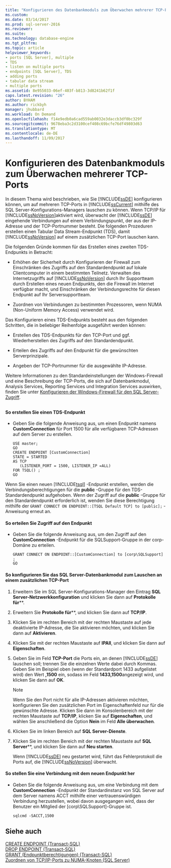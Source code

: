 ```yaml
---
title: "Konfigurieren des Datenbankmoduls zum Überwachen mehrerer TCP-Ports | Microsoft-Dokumentation"
ms.custom: 
ms.date: 03/14/2017
ms.prod: sql-server-2016
ms.reviewer: 
ms.suite: 
ms.technology: database-engine
ms.tgt_pltfrm: 
ms.topic: article
helpviewer_keywords:
- ports [SQL Server], multiple
- TDS
- listen on multiple ports
- endpoints [SQL Server], TDS
- adding ports
- tabular data stream
- multiple ports
ms.assetid: 8e955033-06ef-403f-b813-3d8241b62f1f
caps.latest.revision: "26"
author: BYHAM
ms.author: rickbyh
manager: jhubbard
ms.workload: On Demand
ms.openlocfilehash: f14e9edb0a6cad559ab0032e3daccb3df0bc329f
ms.sourcegitcommit: 9678eba3c2d3100cef408c69bcfe76df49803d63
ms.translationtype: MT
ms.contentlocale: de-DE
ms.lasthandoff: 11/09/2017
---
```

# <a name="configure-the-database-engine-to-listen-on-multiple-tcp-ports"></a>Konfigurieren des Datenbankmoduls zum Überwachen mehrerer TCP-Ports
  In diesem Thema wird beschrieben, wie Sie [!INCLUDE[ssDE](../../includes/ssde-md.md)] konfigurieren können, um auf mehreren TCP-Ports in [!INCLUDE[ssCurrent](../../includes/sscurrent-md.md)] mithilfe des SQL Server-Konfigurations-Managers lauschen zu können. Wenn TCP/IP für [!INCLUDE[ssNoVersion](../../includes/ssnoversion-md.md)]aktiviert wird, überwacht der [!INCLUDE[ssDE](../../includes/ssde-md.md)] eingehende Verbindungen auf einem Verbindungspunkt, der aus der IP-Adresse und der TCP-Portnummer besteht. Die folgenden Prozeduren erstellen einen Tabular Data Stream-Endpunkt (TDS), damit [!INCLUDE[ssNoVersion](../../includes/ssnoversion-md.md)] auf einem zusätzlichen TCP-Port lauschen kann.  
  
 Die folgenden Gründe kommen für das Erstellen eines zweiten TDS-Endpunkts in Betracht:  
  
-   Erhöhen der Sicherheit durch Konfigurieren der Firewall zum Einschränken des Zugriffs auf den Standardendpunkt auf lokale Clientcomputer in einem bestimmten Teilnetz. Verwalten des Internetzugriffs auf [!INCLUDE[ssNoVersion](../../includes/ssnoversion-md.md)] durch Ihr Supportteam durch Erstellen eines neuen Endpunkts, den die Firewall im Internet verfügbar macht, und Einschränken der Verbindungsrechte für diesen Endpunkt auf Ihr Serversupportteam.  
  
-   Zuordnen von Verbindungen zu bestimmten Prozessoren, wenn NUMA (Non-Uniform Memory Access) verwendet wird.  
  
 Das Konfigurieren eines TDS-Endpunkts besteht aus den folgenden Schritten, die in beliebiger Reihenfolge ausgeführt werden können:  
  
-   Erstellen des TDS-Endpunkts für den TCP-Port und ggf. Wiederherstellen des Zugriffs auf den Standardendpunkt.  
  
-   Erteilen des Zugriffs auf den Endpunkt für die gewünschten Serverprinzipale.  
  
-   Angeben der TCP-Portnummer für die ausgewählte IP-Adresse.  
  
 Weitere Informationen zu den Standardeinstellungen der Windows-Firewall und eine Beschreibung der TCP-Ports, die sich auf Datenbankmodul, Analysis Services, Reporting Services und Integration Services auswirken, finden Sie unter [Konfigurieren der Windows-Firewall für den SQL Server-Zugriff](../../sql-server/install/configure-the-windows-firewall-to-allow-sql-server-access.md).  
  
##  <a name="SSMSProcedure"></a>  
  
#### <a name="to-create-a-tds-endpoint"></a>So erstellen Sie einen TDS-Endpunkt  
  
-   Geben Sie die folgende Anweisung aus, um einen Endpunkt namens **CustomConnection** für Port 1500 für alle verfügbaren TCP-Adressen auf dem Server zu erstellen.  
  
    ```  
    USE master;  
    GO  
    CREATE ENDPOINT [CustomConnection]  
    STATE = STARTED  
    AS TCP  
       (LISTENER_PORT = 1500, LISTENER_IP =ALL)  
    FOR TSQL() ;  
    GO  
    ```  
  
 Wenn Sie einen neuen [!INCLUDE[tsql](../../includes/tsql-md.md)] -Endpunkt erstellen, werden die Verbindungsberechtigungen für die **public** -Gruppe für den TDS-Standardendpunkt aufgehoben. Wenn der Zugriff auf die **public** -Gruppe für den Standardendpunkt erforderlich ist, wenden Sie diese Berechtigung mithilfe der `GRANT CONNECT ON ENDPOINT::[TSQL Default TCP] to [public];` -Anweisung erneut an.  
  
#### <a name="to-grant-access-to-the-endpoint"></a>So erteilen Sie Zugriff auf den Endpunkt  
  
-   Geben Sie die folgende Anweisung aus, um den Zugriff auf den **CustomConnection** -Endpunkt für die SQLSupport-Gruppe in der corp-Domäne zu erteilen.  
  
    ```  
    GRANT CONNECT ON ENDPOINT::[CustomConnection] to [corp\SQLSupport] ;  
    GO  
    ```  
  
#### <a name="to-configure-the-sql-server-database-engine-to-listen-on-an-additional-tcp-port"></a>So konfigurieren Sie das SQL Server-Datenbankmodul zum Lauschen an einem zusätzlichen TCP-Port  
  
1.  Erweitern Sie im SQL Server-Konfigurations-Manager den Eintrag **SQL Server-Netzwerkkonfiguration** und klicken Sie dann auf **Protokolle für***<Instanzname>*.  
  
2.  Erweitern Sie **Protokolle für***<Instanzname>*, und klicken Sie dann auf **TCP/IP**.  
  
3.  Klicken Sie im rechten Bereich mit der rechten Maustaste auf jede deaktivierte IP-Adresse, die Sie aktivieren möchten, und klicken Sie dann auf **Aktivieren**.  
  
4.  Klicken Sie mit der rechten Maustaste auf **IPAll**, und klicken Sie dann auf **Eigenschaften**.  
  
5.  Geben Sie im Feld **TCP-Port** die Ports ein, an denen [!INCLUDE[ssDE](../../includes/ssde-md.md)] lauschen soll; trennen Sie die einzelnen Werte dabei durch Kommas. Geben Sie im Beispiel oben (wenn der Standardport 1433 aufgelistet wird) den Wert **,1500** ein, sodass im Feld **1433,1500**angezeigt wird, und klicken Sie dann auf **OK**.  
  
    > [!NOTE]  
    >  Wenn Sie den Port nicht für alle IP-Adressen aktivieren möchten, konfigurieren Sie den zusätzlichen Port im Eigenschaftenfeld nur für die gewünschte Adresse. Klicken Sie dann im Konsolenbereich mit der rechten Maustaste auf **TCP/IP**, klicken Sie auf **Eigenschaften**, und wählen Sie anschließend die Option **Nein** im Feld **Alle überwachen**.  
  
6.  Klicken Sie im linken Bereich auf **SQL Server-Dienste**.  
  
7.  Klicken Sie im rechten Bereich mit der rechten Maustaste auf **SQL Server***<Instanzname>*, und klicken Sie dann auf **Neu starten**.  
  
     Wenn [!INCLUDE[ssDE](../../includes/ssde-md.md)] neu gestartet wird, führt das Fehlerprotokoll die Ports auf, die [!INCLUDE[ssNoVersion](../../includes/ssnoversion-md.md)] überwacht.  
  
#### <a name="to-connect-to-the-new-endpoint"></a>So stellen Sie eine Verbindung mit dem neuen Endpunkt her  
  
-   Geben Sie die folgende Anweisung aus, um eine Verbindung mit dem **CustomConnection** -Endpunkt der Standardinstanz von SQL Server auf dem Server namens ACCT mithilfe einer vertrauenswürdigen Verbindung herzustellen, wobei davon ausgegangen wird, dass der Benutzer ein Mitglied der [corp\SQLSupport]-Gruppe ist.  
  
    ```  
    sqlcmd -SACCT,1500  
    ```  
  
## <a name="see-also"></a>Siehe auch  
 [CREATE ENDPOINT &#40;Transact-SQL&#41;](../../t-sql/statements/create-endpoint-transact-sql.md)   
 [DROP ENDPOINT (Transact-SQL)](../../t-sql/statements/drop-endpoint-transact-sql.md)   
 [GRANT (Endpunktberechtigungen) (Transact-SQL)](../../t-sql/statements/grant-endpoint-permissions-transact-sql.md)   
 [Zuordnen von TCP/IP-Ports zu NUMA-Knoten &#40;SQL Server&#41;](../../database-engine/configure-windows/map-tcp-ip-ports-to-numa-nodes-sql-server.md)  
  
  
